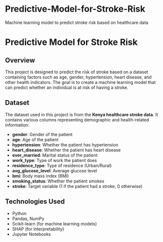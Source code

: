 # Predictive-Model-for-Stroke-Risk
Machine learning model to predict stroke risk based on healthcare data
# Predictive Model for Stroke Risk

## Overview
This project is designed to predict the risk of stroke based on a dataset containing factors such as age, gender, hypertension, heart disease, and other health indicators. The goal is to create a machine learning model that can predict whether an individual is at risk of having a stroke.

## Dataset
The dataset used in this project is from the **Kenya healthcare stroke data**. It contains various columns representing demographic and health-related information:

- **gender**: Gender of the patient
- **age**: Age of the patient
- **hypertension**: Whether the patient has hypertension
- **heart_disease**: Whether the patient has heart disease
- **ever_married**: Marital status of the patient
- **work_type**: Type of work the patient does
- **residence_type**: Type of residence (Urban/Rural)
- **avg_glucose_level**: Average glucose level
- **bmi**: Body mass index (BMI)
- **smoking_status**: Whether the patient smokes
- **stroke**: Target variable (1 if the patient had a stroke, 0 otherwise)

## Technologies Used
- Python
- Pandas, NumPy
- Scikit-learn (for machine learning models)
- SHAP (for interpretability)
- Jupyter Notebooks
